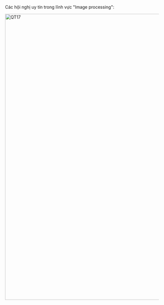 Các hội nghị uy tín trong lĩnh vực "Image processing":

<img width="936" alt="QT17" src="https://user-images.githubusercontent.com/80686678/113506084-ccce2280-956c-11eb-9e20-8c189216f305.PNG">
